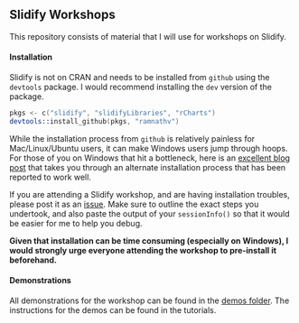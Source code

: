 ## Slidify Workshops

This repository consists of material that I will use for workshops on Slidify.

#### Installation

Slidify is not on CRAN and needs to be installed from `github` using the `devtools` package. I would recommend installing the `dev` version of the package.

```S
pkgs <- c("slidify", "slidifyLibraries", "rCharts")
devtools::install_github(pkgs, "ramnathv")
```

While the installation process from `github` is relatively painless for Mac/Linux/Ubuntu users, it can make Windows users jump through hoops. For those of you on Windows that hit a bottleneck, here is an [excellent blog post](http://thiagosilva.wordpress.com/2013/02/17/installing-slidify-on-a-windows-machine/) that takes you through an alternate installation process that has been reported to work well.

If you are attending a Slidify workshop, and are having installation troubles, please post it as an [issue](http://github.com/slidify/workshop/issues/new). Make sure to outline the exact steps you undertook, and also paste the output of your `sessionInfo()` so that it would be easier for me to help you debug. 

__Given that installation can be time consuming (especially on Windows), I would strongly urge everyone attending the workshop to pre-install it beforehand.__

#### Demonstrations

All demonstrations for the workshop can be found in the [demos folder](demos). The instructions for the demos can be found in the tutorials.
